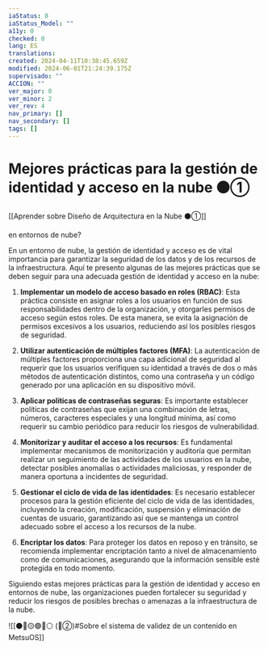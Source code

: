 ```yaml
---
iaStatus: 0
iaStatus_Model: ""
a11y: 0
checked: 0
lang: ES
translations: 
created: 2024-04-11T10:38:45.659Z
modified: 2024-06-01T21:24:39.175Z
supervisado: ""
ACCION: ""
ver_major: 0
ver_minor: 2
ver_rev: 4
nav_primary: []
nav_secondary: []
tags: []
---
```

# Mejores prácticas para la gestión de identidad y acceso en la nube ⚫①

[[Aprender sobre Diseño de Arquitectura en la Nube ⚫①]]

 en entornos de nube?

En un entorno de nube, la gestión de identidad y acceso es de vital importancia para garantizar la seguridad de los datos y de los recursos de la infraestructura. Aquí te presento algunas de las mejores prácticas que se deben seguir para una adecuada gestión de identidad y acceso en la nube:

1. **Implementar un modelo de acceso basado en roles (RBAC)**: Esta práctica consiste en asignar roles a los usuarios en función de sus responsabilidades dentro de la organización, y otorgarles permisos de acceso según estos roles. De esta manera, se evita la asignación de permisos excesivos a los usuarios, reduciendo así los posibles riesgos de seguridad.

2. **Utilizar autenticación de múltiples factores (MFA)**: La autenticación de múltiples factores proporciona una capa adicional de seguridad al requerir que los usuarios verifiquen su identidad a través de dos o más métodos de autenticación distintos, como una contraseña y un código generado por una aplicación en su dispositivo móvil.

3. **Aplicar políticas de contraseñas seguras**: Es importante establecer políticas de contraseñas que exijan una combinación de letras, números, caracteres especiales y una longitud mínima, así como requerir su cambio periódico para reducir los riesgos de vulnerabilidad.

4. **Monitorizar y auditar el acceso a los recursos**: Es fundamental implementar mecanismos de monitorización y auditoría que permitan realizar un seguimiento de las actividades de los usuarios en la nube, detectar posibles anomalías o actividades maliciosas, y responder de manera oportuna a incidentes de seguridad.

5. **Gestionar el ciclo de vida de las identidades**: Es necesario establecer procesos para la gestión eficiente del ciclo de vida de las identidades, incluyendo la creación, modificación, suspensión y eliminación de cuentas de usuario, garantizando así que se mantenga un control adecuado sobre el acceso a los recursos de la nube.

6. **Encriptar los datos**: Para proteger los datos en reposo y en tránsito, se recomienda implementar encriptación tanto a nivel de almacenamiento como de comunicaciones, asegurando que la información sensible esté protegida en todo momento.

Siguiendo estas mejores prácticas para la gestión de identidad y acceso en entornos de nube, las organizaciones pueden fortalecer su seguridad y reducir los riesgos de posibles brechas o amenazas a la infraestructura de la nube.

![[⚫🔴🟡🟢🔵⚪ (🔴②)#Sobre el sistema de validez de un contenido en MetsuOS]]
